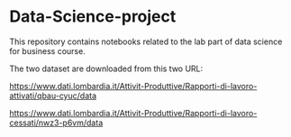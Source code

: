 # Data-Science-project

This repository contains notebooks related to the lab part of data science for business course.

The two dataset are downloaded from this two URL:

https://www.dati.lombardia.it/Attivit-Produttive/Rapporti-di-lavoro-attivati/qbau-cyuc/data

https://www.dati.lombardia.it/Attivit-Produttive/Rapporti-di-lavoro-cessati/nwz3-p6vm/data
